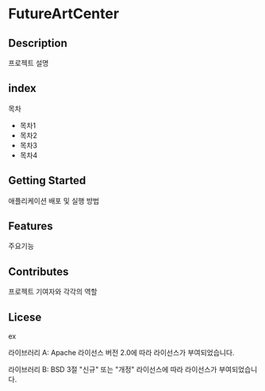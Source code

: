 # FutureArtCenter

## Description

프로젝트 설명

## index 

목차

  + 목차1
  + 목차2
  + 목차3
  + 목차4

## Getting Started

애플리케이션 배포 및 실행 방법

## Features

주요기능

## Contributes

프로젝트 기여자와 각각의 역할

## Licese

ex

라이브러리 A: Apache 라이선스 버전 2.0에 따라 라이선스가 부여되었습니다.

라이브러리 B: BSD 3절 "신규" 또는 "개정" 라이선스에 따라 라이선스가 부여되었습니다.

